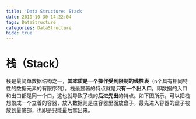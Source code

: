 ```yaml
---
title: 'Data Structure: Stack'
date: 2019-10-30 14:22:04
tags: DataStructure
categories: DataStructure
hide: true
---
```


# 栈（Stack）

栈是最简单数据结构之一，**其本质是一个操作受到限制的线性表**（n个具有相同特性的数据元素的有限序列）。栈最显著的特点就是**只有一个出入口**，即数据的入口和出口都是同一个口，这也就导致了栈的**后进先出**的特点。如下图所示，可以把栈想象成一个立着的容器，放入数据则是往容器里面放盘子，最先进入容器的盘子被放到最底部，也即是只能最后拿出来。

